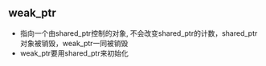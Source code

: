 ## weak_ptr

- 指向一个由shared_ptr控制的对象, 不会改变shared_ptr的计数，shared_ptr对象被销毁，weak_ptr一同被销毁
- weak_ptr要用shared_ptr来初始化
